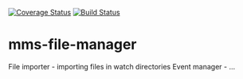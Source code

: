 [![Coverage Status](https://coveralls.io/repos/Bnei-Baruch/mms-file-manager/badge.svg?branch=master&service=github)](https://coveralls.io/github/Bnei-Baruch/mms-file-manager?branch=master)
[![Build Status](https://travis-ci.org/Bnei-Baruch/mms-file-manager.svg?branch=master)](https://travis-ci.org/Bnei-Baruch/mms-file-manager)
# mms-file-manager
File importer - importing files in watch directories
Event manager - ...